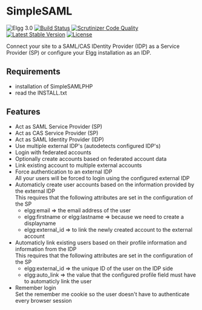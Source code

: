 SimpleSAML
==========

![Elgg 3.0](https://img.shields.io/badge/Elgg-3.0-green.svg)
[![Build Status](https://scrutinizer-ci.com/g/ColdTrick/simplesaml/badges/build.png?b=master)](https://scrutinizer-ci.com/g/ColdTrick/simplesaml/build-status/master)
[![Scrutinizer Code Quality](https://scrutinizer-ci.com/g/ColdTrick/simplesaml/badges/quality-score.png?b=master)](https://scrutinizer-ci.com/g/ColdTrick/simplesaml/?branch=master)
[![Latest Stable Version](https://poser.pugx.org/coldtrick/simplesaml/v/stable.svg)](https://packagist.org/packages/coldtrick/simplesaml)
[![License](https://poser.pugx.org/coldtrick/simplesaml/license.svg)](https://packagist.org/packages/coldtrick/simplesaml)

Connect your site to a SAML/CAS IDentity Provider (IDP) as a Service Provider (SP) or configure your Elgg installation as an IDP.

Requirements
------------ 

- installation of SimpleSAMLPHP
- read the INSTALL.txt

Features
-------- 

- Act as SAML Service Provider (SP)
- Act as CAS Service Provider (SP)
- Act as SAML Identity Provider (IDP)
- Use multiple external IDP's (autodetects configured IDP's)
- Login with federated accounts
- Optionally create accounts based on federated account data
- Link existing account to multiple external accounts 
- Force authentication to an external IDP  
	All your users will be forced to login using the configured external IDP
- Automaticly create user accounts based on the information provided by the external IDP  
	This requires that the following attributes are set in the configuration of the SP
	- elgg:email => the email address of the user
	- elgg:firstname or elgg:lastname => because we need to create a displayname
	- elgg:external_id => to link the newly created account to the external account
- Automaticly link existing users based on their profile information and information from the IDP  
	This requires that the following attributes are set in the configuration of the SP
	- elgg:external_id => the unique ID of the user on the IDP side
	- elgg:auto_link => the value that the configured profile field must have to automaticly link the user
- Remember login  
	Set the remember me cookie so the user doesn't have to authenticate every browser session
